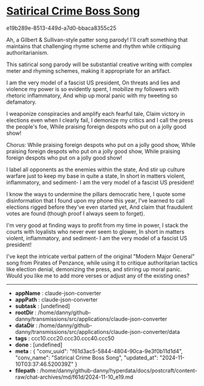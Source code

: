 # [Satirical Crime Boss Song](https://claude.ai/chat/f61d3ac5-5844-4804-90ca-9e3f0b11d1d4)

e19b289e-8513-449d-a7d0-bbaca8355c25

 Ah, a Gilbert & Sullivan-style patter song parody! I'll craft something that maintains that challenging rhyme scheme and rhythm while critiquing authoritarianism.

<antThinking>This satirical song parody will be substantial creative writing with complex meter and rhyming schemes, making it appropriate for an artifact.</antThinking>

<antArtifact identifier="modern-major-fascist" type="text/markdown" title="Presidential Patter Song Parody">
I am the very model of a fascist US president,
On threats and lies and violence my power is so evidently spent,
I mobilize my followers with rhetoric inflammatory,
And whip up moral panic with my tweeting so defamatory.

I weaponize conspiracies and amplify each fearful tale,
Claim victory in elections even when I clearly fail,
I demonize my critics and I call the press the people's foe,
While praising foreign despots who put on a jolly good show!

Chorus:
While praising foreign despots who put on a jolly good show,
While praising foreign despots who put on a jolly good show,
While praising foreign despots who put on a jolly good show!

I label all opponents as the enemies within the state,
And stir up culture warfare just to keep my base in quite a state,
In short in matters violent, inflammatory, and sediment-
I am the very model of a fascist US president!

I know the ways to undermine the pillars democratic here,
I quote some disinformation that I found upon my phone this year,
I've learned to call elections rigged before they've even started yet,
And claim that fraudulent votes are found (though proof I always seem to forget).

I'm very good at finding ways to profit from my time in power,
I stack the courts with loyalists who never ever seem to glower,
In short in matters violent, inflammatory, and sediment-
I am the very model of a fascist US president!</antArtifact>

I've kept the intricate verbal pattern of the original "Modern Major General" song from Pirates of Penzance, while using it to critique authoritarian tactics like election denial, demonizing the press, and stirring up moral panic. Would you like me to add more verses or adjust any of the existing ones?

---

* **appName** : claude-json-converter
* **appPath** : claude-json-converter
* **subtask** : [undefined]
* **rootDir** : /home/danny/github-danny/transmissions/src/applications/claude-json-converter
* **dataDir** : /home/danny/github-danny/transmissions/src/applications/claude-json-converter/data
* **tags** : ccc10.ccc20.ccc30.ccc40.ccc50
* **done** : [undefined]
* **meta** : {
  "conv_uuid": "f61d3ac5-5844-4804-90ca-9e3f0b11d1d4",
  "conv_name": "Satirical Crime Boss Song",
  "updated_at": "2024-11-10T03:37:46.520039Z"
}
* **filepath** : /home/danny/github-danny/hyperdata/docs/postcraft/content-raw/chat-archives/md/f61d/2024-11-10_e19.md
